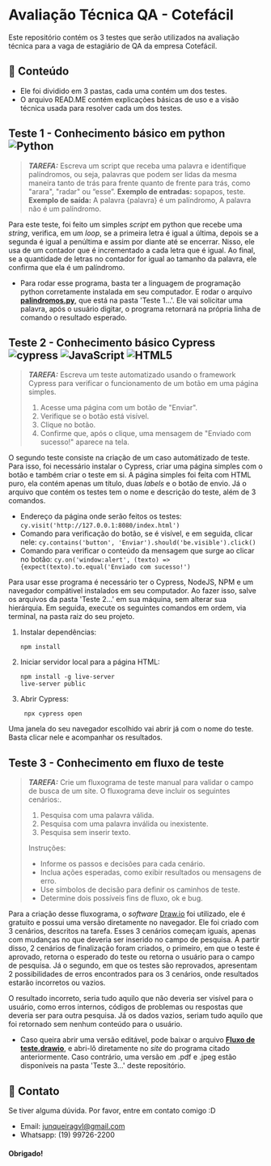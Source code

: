 # Avaliação Técnica QA - Cotefácil

Este repositório contém os 3 testes que serão utilizados na avaliação técnica para a vaga de estagiário de QA da empresa Cotefácil.

## :large_orange_diamond: Conteúdo

- Ele foi dividido em 3 pastas, cada uma contém um dos testes.
- O arquivo READ.ME contém explicações básicas de uso e a visão técnica usada para resolver cada um dos testes.

## Teste 1 - Conhecimento básico em python ![Python](https://img.shields.io/badge/python-3670A0?style=for-the-badge&logo=python&logoColor=ffdd54)
> **_TAREFA:_** Escreva um script que receba uma palavra e identifique palíndromos, ou seja, palavras que podem ser lidas da mesma maneira tanto de trás para frente quanto de frente para trás, como "arara", "radar" ou “esse”. **Exemplo de entradas:** sopapos, teste. **Exemplo de saída:** A palavra {palavra} é um palíndromo, A palavra não é um palíndromo.

Para este teste, foi feito um simples *script* em python que recebe uma *string*, verifica, em um *loop*, se a primeira letra é igual a última, depois se a segunda é igual a penúltima e assim por diante até se encerrar. Nisso, ele usa de um contador que é incrementado a cada letra que é igual. Ao final, se a quantidade de letras no contador for igual ao tamanho da palavra, ele confirma que ela é um palíndromo.

- Para rodar esse programa, basta ter a linguagem de programação python corretamente instalada em seu computador. E rodar o arquivo [**palindromos.py**](https://github.com/Junkrs/Avaliacao-Tecnica-QA/blob/main/Teste%201%20-%20Conhecimento%20b%C3%A1sico%20em%20python/palindromos.py), que está na pasta 'Teste 1...'. Ele vai solicitar uma palavra, após o usuário digitar, o programa retornará na própria linha de comando o resultado esperado.
     
## Teste 2 - Conhecimento básico Cypress ![cypress](https://img.shields.io/badge/-cypress-%23E5E5E5?style=for-the-badge&logo=cypress&logoColor=058a5e) ![JavaScript](https://img.shields.io/badge/javascript-%23323330.svg?style=for-the-badge&logo=javascript&logoColor=%23F7DF1E) ![HTML5](https://img.shields.io/badge/html5-%23E34F26.svg?style=for-the-badge&logo=html5&logoColor=white)
> **_TAREFA:_** Escreva um teste automatizado usando o framework Cypress para verificar o funcionamento de um botão em uma página simples.
> 1. Acesse uma página com um botão de "Enviar".
> 2. Verifique se o botão está visível.
> 3. Clique no botão.
> 4. Confirme que, após o clique, uma mensagem de "Enviado com sucesso!" aparece na tela.

O segundo teste consiste na criação de um caso automátizado de teste. Para isso, foi necessário instalar o Cypress, criar uma página simples com o botão e também criar o teste em si. A página simples foi feita com HTML puro, ela contém apenas um título, duas *labels* e o botão de envio. Já o arquivo que contém os testes tem o nome e descrição do teste, além de 3 comandos.

- Endereço da página onde serão feitos os testes: ```cy.visit('http://127.0.0.1:8080/index.html')```
- Comando para verificação do botão, se é visível, e em seguida, clicar nele: ```cy.contains('button', 'Enviar').should('be.visible').click()```
- Comando para verificar o conteúdo da mensagem que surge ao clicar no botão: ```cy.on('window:alert', (texto) => {expect(texto).to.equal('Enviado com sucesso!')```

Para usar esse programa é necessário ter o Cypress, NodeJS, NPM e um navegador compátivel instalados em seu computador. Ao fazer isso, salve os arquivos da pasta 'Teste 2...' em sua máquina, sem alterar sua hierárquia. Em seguida, execute os seguintes comandos em ordem, via terminal, na pasta raiz do seu projeto.
1. Instalar dependências:
   ```
   npm install
   ```
2. Iniciar servidor local para a página HTML:
   ```
   npm install -g live-server
   live-server public
   ```
3. Abrir Cypress:
   ```
    npx cypress open
   ```
Uma janela do seu navegador escolhido vai abrir já com o nome do teste. Basta clicar nele e acompanhar os resultados.


## Teste 3 - Conhecimento em fluxo de teste
> **_TAREFA:_** Crie um fluxograma de teste manual para validar o campo de busca de um site. O fluxograma deve incluir os seguintes cenários:.
> 1. Pesquisa com uma palavra válida.
> 2. Pesquisa com uma palavra inválida ou inexistente.
> 3. Pesquisa sem inserir texto.
>    
> Instruções:
> - Informe os passos e decisões para cada cenário.
> - Inclua ações esperadas, como exibir resultados ou mensagens de erro.
> - Use símbolos de decisão para definir os caminhos de teste.
> - Determine dois possíveis fins de fluxo, ok e bug.

Para a criação desse fluxograma, o *software* [Draw.io](https://app.diagrams.net/) foi utilizado, ele é gratuito e possui uma versão diretamente no navegador. Ele foi criado com 3 cenários, descritos na tarefa. Esses 3 cenários começam iguais, apenas com mudanças no que deveria ser inserido no campo de pesquisa. A partir disso, 2 cenários de finalização foram criados, o primeiro, em que o teste é aprovado, retorna o esperado do teste ou retorna o usuário para o campo de pesquisa. Já o segundo, em que os testes são reprovados, apresentam 2 possibilidades de erros encontrados para os 3 cenários, onde resultados estarão incorretos ou vazios.

O resultado incorreto, seria tudo aquilo que não deveria ser visível para o usuário, como erros internos, códigos de problemas ou respostas que deveria ser para outra pesquisa. Já os dados vazios, seriam tudo aquilo que foi retornado sem nenhum conteúdo para o usuário.
- Caso queira abrir uma versão editável, pode baixar o arquivo [**Fluxo de teste.drawio**](https://github.com/Junkrs/Avaliacao-Tecnica-QA/blob/main/Teste%203%20-%20Conhecimento%20em%20fluxo%20de%20teste/Fluxo%20de%20teste.drawio), e abri-lô diretamente no *site* do programa citado anteriormente. Caso contrário, uma versão em .pdf e .jpeg estão disponíveis na pasta 'Teste 3...' deste repositório.


## :large_orange_diamond: Contato
Se tiver alguma dúvida. Por favor, entre em contato comigo :D
- Email: junqueiragvl@gmail.com
- Whatsapp: (19) 99726-2200

#### Obrigado!

